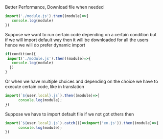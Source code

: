 Better Performance, Download file when needed

```js
import('./module.js').then((module)=>{
   console.log(module)
})
```

Suppose we want to run certain code depending on a certain condition but if we will import default way then it will be downloaded for all the users hence we will do prefer dynamic import

```js
if(condition){
 import('./module.js').then((module)=>{
   console.log(module)
  }) 
}
```

Or when we have multiple choices and depending on the choice we have to execute certain code, like in translation

```js
import(`${user.local}.js`).then((module)=>{
      console.log(module);
})
```

Suppose we have to import default file if we not got others then


```js
import(`${user.local}.js`).catch(()=>import('en.js')).then((module)=>{
      console.log(module);
})
```
